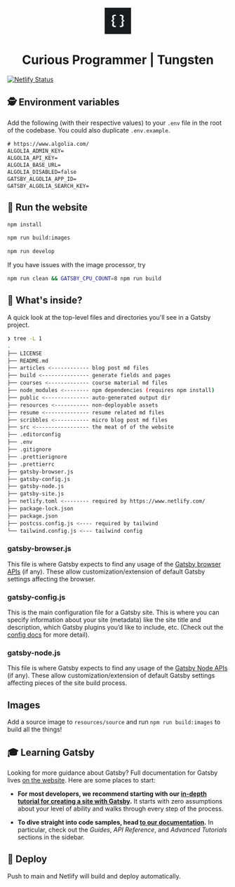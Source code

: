 <p align="center">
  <a href="https://curiousprogrammer.dev">
    <img alt="Curious Programmer" src="./src/images/logo.jpg" width="60" />
  </a>
</p>
<h1 align="center">
  Curious Programmer | Tungsten
</h1>

[![Netlify Status](https://api.netlify.com/api/v1/badges/84ff184c-60d8-4df7-85d0-d18874cf7a6f/deploy-status)](https://app.netlify.com/sites/gallant-cray-096f77/deploys)

## 🕵️ Environment variables

Add the following (with their respective values) to your `.env` file in the root of the codebase.
You could also duplicate `.env.example`.

```text
# https://www.algolia.com/
ALGOLIA_ADMIN_KEY=
ALGOLIA_API_KEY=
ALGOLIA_BASE_URL=
ALGOLIA_DISABLED=false
GATSBY_ALGOLIA_APP_ID=
GATSBY_ALGOLIA_SEARCH_KEY=
```

## 🚀 Run the website

```bash
npm install
```

```bash
npm run build:images
```

```bash
npm run develop
```

If you have issues with the image processor, try

```bash
npm run clean && GATSBY_CPU_COUNT=8 npm run build
```

## 🧐 What's inside?

A quick look at the top-level files and directories you'll see in a Gatsby project.

```bash
❯ tree -L 1
.
├── LICENSE
├── README.md
├── articles <------------ blog post md files
├── build <--------------- generate fields and pages
├── courses <------------- course material md files
├── node_modules <-------- npm dependencies (requires npm install)
├── public <-------------- auto-generated output dir
├── resources <----------- non-deployable assets
├── resume <-------------- resume related md files
├── scribbles <----------- micro blog post md files
├── src <----------------- the meat of of the website
├── .editorconfig
├── .env
├── .gitignore
├── .prettierignore
├── .prettierrc
├── gatsby-browser.js
├── gatsby-config.js
├── gatsby-node.js
├── gatsby-site.js
├── netlify.toml <-------- required by https://www.netlify.com/
├── package-lock.json
├── package.json
├── postcss.config.js <---- required by tailwind
└── tailwind.config.js <--- tailwind config
```

### gatsby-browser.js

This file is where Gatsby expects to find any usage of the [Gatsby browser APIs](https://www.gatsbyjs.com/docs/reference/config-files/gatsby-browser/) (if any). These allow customization/extension of default Gatsby settings affecting the browser.

### gatsby-config.js

This is the main configuration file for a Gatsby site. This is where you can specify information about your site (metadata) like the site title and description, which Gatsby plugins you’d like to include, etc. (Check out the [config docs](https://www.gatsbyjs.com/docs/reference/config-files/gatsby-config/) for more detail).

### gatsby-node.js

This file is where Gatsby expects to find any usage of the [Gatsby Node APIs](https://www.gatsbyjs.com/docs/reference/config-files/gatsby-node/) (if any). These allow customization/extension of default Gatsby settings affecting pieces of the site build process.

## Images

Add a source image to `resources/source` and run `npm run build:images` to build all the things!

## 🎓 Learning Gatsby

Looking for more guidance about Gatsby? Full documentation for Gatsby lives [on the website](https://www.gatsbyjs.com/). Here are some places to start:

- **For most developers, we recommend starting with our [in-depth tutorial for creating a site with Gatsby](https://www.gatsbyjs.com/tutorial/).** It starts with zero assumptions about your level of ability and walks through every step of the process.

- **To dive straight into code samples, head [to our documentation](https://www.gatsbyjs.com/docs/).** In particular, check out the _Guides_, _API Reference_, and _Advanced Tutorials_ sections in the sidebar.

## 💫 Deploy

Push to main and Netlify will build and deploy automatically.
